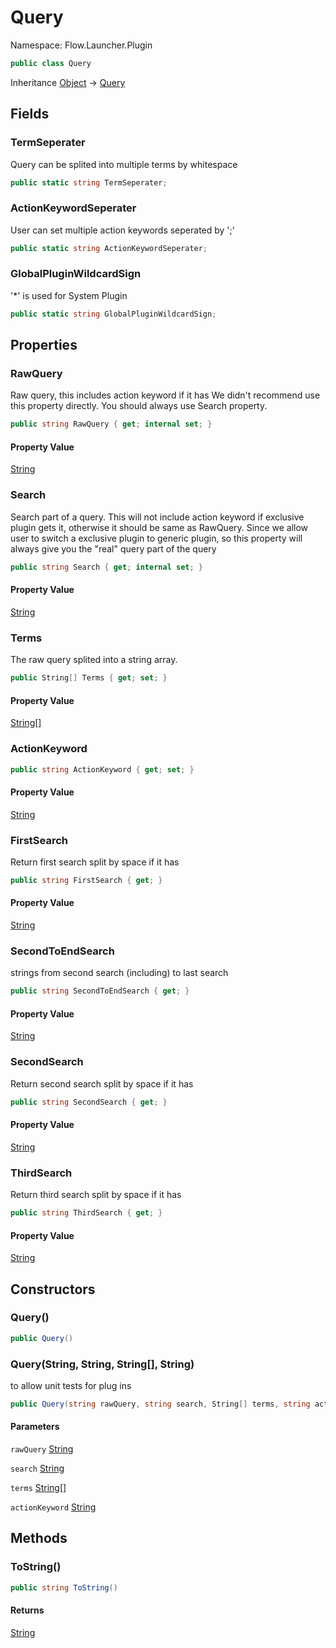 # Query

Namespace: Flow.Launcher.Plugin



```csharp
public class Query
```

Inheritance [Object](https://docs.microsoft.com/en-us/dotnet/api/system.object) → [Query](query.md)

## Fields

### **TermSeperater**

Query can be splited into multiple terms by whitespace

```csharp
public static string TermSeperater;
```

### **ActionKeywordSeperater**

User can set multiple action keywords seperated by ';'

```csharp
public static string ActionKeywordSeperater;
```

### **GlobalPluginWildcardSign**

'*' is used for System Plugin

```csharp
public static string GlobalPluginWildcardSign;
```

## Properties

### **RawQuery**

Raw query, this includes action keyword if it has
 We didn't recommend use this property directly. You should always use Search property.

```csharp
public string RawQuery { get; internal set; }
```

#### Property Value

[String](https://docs.microsoft.com/en-us/dotnet/api/system.string)<br>

### **Search**

Search part of a query.
 This will not include action keyword if exclusive plugin gets it, otherwise it should be same as RawQuery.
 Since we allow user to switch a exclusive plugin to generic plugin, 
 so this property will always give you the "real" query part of the query

```csharp
public string Search { get; internal set; }
```

#### Property Value

[String](https://docs.microsoft.com/en-us/dotnet/api/system.string)<br>

### **Terms**

The raw query splited into a string array.

```csharp
public String[] Terms { get; set; }
```

#### Property Value

[String[]](https://docs.microsoft.com/en-us/dotnet/api/system.string)<br>

### **ActionKeyword**



```csharp
public string ActionKeyword { get; set; }
```

#### Property Value

[String](https://docs.microsoft.com/en-us/dotnet/api/system.string)<br>

### **FirstSearch**

Return first search split by space if it has

```csharp
public string FirstSearch { get; }
```

#### Property Value

[String](https://docs.microsoft.com/en-us/dotnet/api/system.string)<br>

### **SecondToEndSearch**

strings from second search (including) to last search

```csharp
public string SecondToEndSearch { get; }
```

#### Property Value

[String](https://docs.microsoft.com/en-us/dotnet/api/system.string)<br>

### **SecondSearch**

Return second search split by space if it has

```csharp
public string SecondSearch { get; }
```

#### Property Value

[String](https://docs.microsoft.com/en-us/dotnet/api/system.string)<br>

### **ThirdSearch**

Return third search split by space if it has

```csharp
public string ThirdSearch { get; }
```

#### Property Value

[String](https://docs.microsoft.com/en-us/dotnet/api/system.string)<br>

## Constructors

### **Query()**



```csharp
public Query()
```

### **Query(String, String, String[], String)**

to allow unit tests for plug ins

```csharp
public Query(string rawQuery, string search, String[] terms, string actionKeyword)
```

#### Parameters

`rawQuery` [String](https://docs.microsoft.com/en-us/dotnet/api/system.string)<br>

`search` [String](https://docs.microsoft.com/en-us/dotnet/api/system.string)<br>

`terms` [String[]](https://docs.microsoft.com/en-us/dotnet/api/system.string)<br>

`actionKeyword` [String](https://docs.microsoft.com/en-us/dotnet/api/system.string)<br>

## Methods

### **ToString()**



```csharp
public string ToString()
```

#### Returns

[String](https://docs.microsoft.com/en-us/dotnet/api/system.string)<br>
